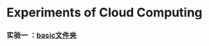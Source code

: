 #          Experiments of Cloud Computing

### 实验一 ：[basic文件夹](https://github.com/zhengjianjian/cloud-computing/tree/master/basic)

